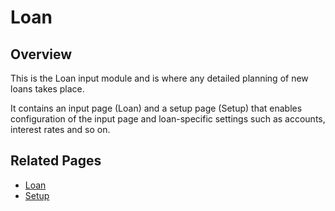 # Loan
## Overview
This is the Loan input module and is where any detailed planning of new loans takes place. <br/>

It contains an input page (Loan) and a setup page (Setup) that enables configuration of the input page and loan-specific settings such as accounts, interest rates and so on.
<br/>

## Related Pages
-  [Loan](loan/loan.md)
-  [Setup](loan/setup.md)

<br/>
